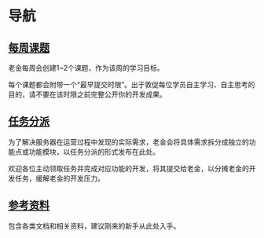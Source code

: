 # 导航


## [每周课题](https://github.com/GoldJohnKing/DCS_Mission_Scripting_Tutorial/discussions/categories/%E6%AF%8F%E5%91%A8%E8%AF%BE%E9%A2%98)

老金每周会创建1~2个课题，作为该周的学习目标。

每个课题都会附带一个“最早提交时限”。出于敦促每位学员自主学习、自主思考的目的，请不要在该时限之前完整公开你的开发成果。


## [任务分派](https://github.com/GoldJohnKing/DCS_Mission_Scripting_Tutorial/labels/%E4%BB%BB%E5%8A%A1%E5%88%86%E6%B4%BE)

为了解决服务器在运营过程中发现的实际需求，老金会将具体需求拆分成独立的功能点或功能模块，以任务分派的形式发布在此处。

欢迎各位主动领取任务并完成对应功能的开发，将其提交给老金，以分摊老金的开发任务，缓解老金的开发压力。


## [参考资料](https://github.com/GoldJohnKing/DCS_Mission_Scripting_Tutorial/wiki)

包含各类文档和相关资料，建议刚来的新手从此处入手。

